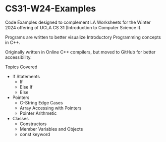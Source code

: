 # CS31-W24-Examples
Code Examples designed to complement LA Worksheets for the Winter 2024 offering of UCLA CS 31 (Introduction to Computer Science I).

Programs are written to better visualize Introductory Programming concepts in C++.

Originally written in Online C++ compilers, but moved to GitHub for better accessibility.

Topics Covered
- If Statements
    - If
    - Else If
    - Else
- Pointers
    - C-String Edge Cases
    - Array Accessing with Pointers
    - Pointer Arithmetic
- Classes
    - Constructors
    - Member Variables and Objects
    - const keyword
